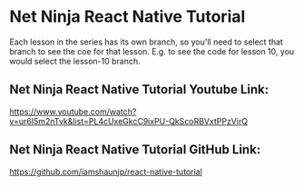 # Net Ninja React Native Tutorial
Each lesson in the series has its own branch, so you'll need to select that branch to see the coe for that lesson. E.g. to see the code for lesson 10, you would select the lesson-10 branch.

## Net Ninja React Native Tutorial Youtube Link:
https://www.youtube.com/watch?v=ur6I5m2nTvk&list=PL4cUxeGkcC9ixPU-QkScoRBVxtPPzVjrQ

## Net Ninja React Native Tutorial GitHub Link:
https://github.com/iamshaunjp/react-native-tutorial

